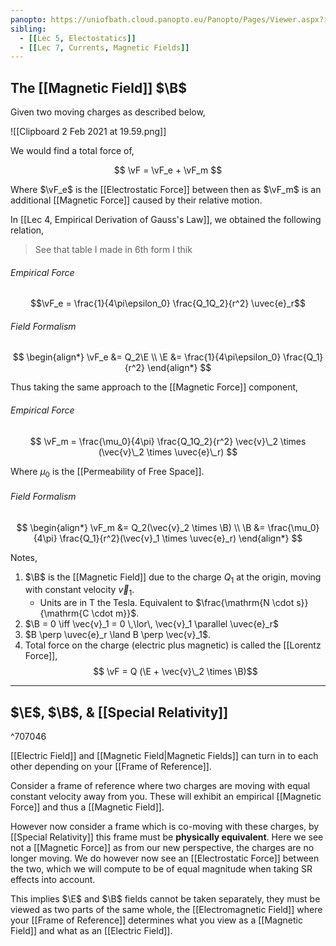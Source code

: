 ```yaml
---
panopto: https://uniofbath.cloud.panopto.eu/Panopto/Pages/Viewer.aspx?id=c0dc122f-e261-450e-82a0-acb60126279b
sibling:
  - [[Lec 5, Electostatics]]
  - [[Lec 7, Currents, Magnetic Fields]]
---
```


## The [[Magnetic Field]] $\B$

Given two moving charges as described below,

![[Clipboard 2 Feb 2021 at 19.59.png]]

We would find a total force of,

$$
\vF = \vF_e + \vF_m
$$

Where $\vF_e$ is the [[Electrostatic Force]] between then as $\vF_m$ is an additional [[Magnetic Force]] caused by their relative motion.

In [[Lec 4, Empirical Derivation of Gauss's Law]], we obtained the following relation,

> See that table I made in 6th form I thik

###### Empirical Force

$$\vF_e = \frac{1}{4\pi\epsilon_0} \frac{Q_1Q_2}{r^2} \uvec{e}_r$$

###### Field Formalism

$$
\begin{align*}
\vF_e &= Q_2\E \\
\E &= \frac{1}{4\pi\epsilon_0} \frac{Q_1}{r^2}
\end{align*}
$$

Thus taking the same approach to the [[Magnetic Force]] component,

###### Empirical Force

$$ \vF_m = \frac{\mu_0}{4\pi} \frac{Q_1Q_2}{r^2} \vec{v}\_2 \times (\vec{v}\_2 \times \uvec{e}\_r) $$

Where $\mu_0$ is the [[Permeability of Free Space]].

###### Field Formalism

$$
\begin{align*}
\vF_m &= Q_2(\vec{v}_2 \times \B) \\
\B &= \frac{\mu_0}{4\pi} \frac{Q_1}{r^2}(\vec{v}_1 \times \uvec{e}_r)
\end{align*}
$$

Notes,

1. $\B$ is the [[Magnetic Field]] due to the charge $Q_1$ at the origin, moving with constant velocity $\vec{v}_1$.
   - Units are in $\mathrm{T}$ the Tesla. Equivalent to $\frac{\mathrm{N \cdot s}}{\mathrm{C \cdot m}}$.
2. $\B = 0 \iff \vec{v}_1 = 0 \,\lor\, \vec{v}_1 \parallel \uvec{e}_r$
3. $B \perp \uvec{e}_r \land B \perp \vec{v}_1$.
4. Total force on the charge (electric plus magnetic) is called the [[Lorentz Force]],
   $$ \vF = Q (\E + \vec{v}\_2 \times \B)$$

---

## $\E$, $\B$, & [[Special Relativity]]

^707046

[[Electric Field]] and [[Magnetic Field|Magnetic Fields]] can turn in to each other depending on your [[Frame of Reference]].

Consider a frame of reference where two charges are moving with equal constant velocity away from you. These will exhibit an empirical [[Magnetic Force]] and thus a [[Magnetic Field]].

However now consider a frame which is co-moving with these charges, by [[Special Relativity]] this frame must be **physically equivalent**. Here we see not a [[Magnetic Force]] as from our new perspective, the charges are no longer moving. We do however now see an [[Electrostatic Force]] between the two, which we will compute to be of equal magnitude when taking SR effects into account.

This implies $\E$ and $\B$ fields cannot be taken separately, they must be viewed as two parts of the same whole, the [[Electromagnetic Field]] where your [[Frame of Reference]] determines what you view as a [[Magnetic Field]] and what as an [[Electric Field]].
